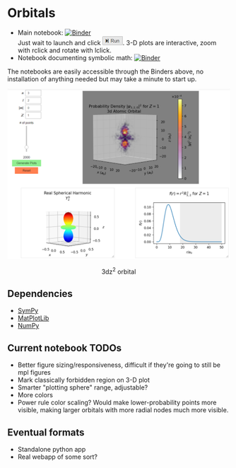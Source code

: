 # Orbitals
- Main notebook: [![Binder](https://mybinder.org/badge_logo.svg)](https://mybinder.org/v2/gh/Noah-Burns/Orbitals/main?filepath=Orbitals.ipynb)<br>Just wait to launch and click ![>|Run](./data/run.png). 3-D plots are interactive, zoom with rclick and rotate with lclick.
- Notebook documenting symbolic math: [![Binder](https://mybinder.org/badge_logo.svg)](https://mybinder.org/v2/gh/Noah-Burns/Orbitals/main?filepath=Orbitals%20Documented.ipynb)

The notebooks are easily accessible through the Binders above, no installation of anything needed but may take a minute to start up.

<div align="center" style="text-align: center;">
 <img src="./data/3dz2.png"
 alt="3dz^2 orbital">
 <br>
 <p>3dz<sup>2</sup> orbital</p>
</div>


## Dependencies
- [SymPy](https://www.sympy.org/)
- [MatPlotLib](https://matplotlib.org/)
- [NumPy](https://numpy.org/)

## Current notebook TODOs
- Better figure sizing/responsiveness, difficult if they're going to still be mpl figures
- Mark classically forbidden region on 3-D plot
- Smarter "plotting sphere" range, adjustable?
- More colors
- Power rule color scaling? Would make lower-probability points more visible, making larger orbitals with more radial nodes much more visible.


## Eventual formats
- Standalone python app
- Real webapp of some sort?